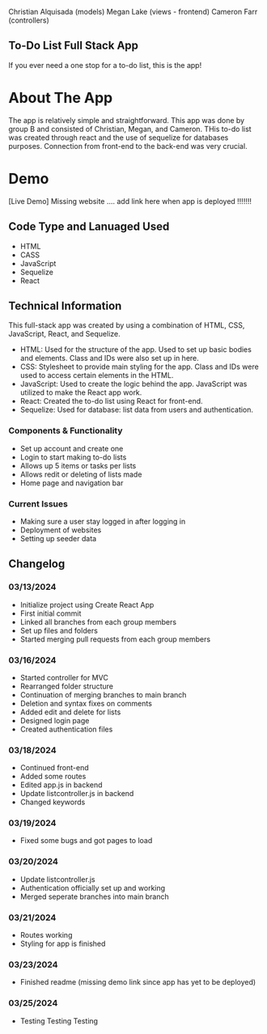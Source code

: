Christian Alquisada (models)
Megan Lake (views - frontend)
Cameron Farr (controllers)

To-Do List Full Stack App
---
If you ever need a one stop for a to-do list, this is the app!

# About The App
The app is relatively simple and straightforward. This app was done by group B and consisted of Christian, Megan, and Cameron. THis to-do list was created through react and the use of sequelize for databases purposes. Connection from front-end to the back-end was very crucial.

# Demo
[Live Demo] Missing website .... add link here when app is deployed !!!!!!!

## Code Type and Lanuaged Used
- HTML
- CASS
- JavaScript
- Sequelize
- React

## Technical Information
This full-stack app was created by using a combination of HTML, CSS, JavaScript, React, and Sequelize.
- HTML: Used for the structure of the app. Used to set up basic bodies and elements. Class and IDs were also set up in here.
- CSS: Stylesheet to provide main styling for the app. Class and IDs were used to access certain elements in the HTML.
- JavaScript: Used to create the logic behind the app. JavaScript was utilized to make the React app work.
- React: Created the to-do list using React for front-end.
- Sequelize: Used for database: list data from users and authentication.

### Components & Functionality
- Set up account and create one
- Login to start making to-do lists
- Allows up 5 items or tasks per lists
- Allows redit or deleting of lists made
- Home page and navigation bar

### Current Issues
- Making sure a user stay logged in after logging in
- Deployment of websites
- Setting up seeder data

## Changelog
### 03/13/2024
- Initialize project using Create React App
- First initial commit
- Linked all branches from each group members
- Set up files and folders
- Started merging pull requests from each group members

### 03/16/2024
- Started controller for MVC
- Rearranged folder structure
- Continuation of merging branches to main branch
- Deletion and syntax fixes on comments
- Added edit and delete for lists
- Designed login page
- Created authentication files

### 03/18/2024
- Continued front-end
- Added some routes
- Edited app.js in backend
- Update listcontroller.js in backend
- Changed keywords

### 03/19/2024
- Fixed some bugs and got pages to load

### 03/20/2024
- Update listcontroller.js
- Authentication officially set up and working
- Merged seperate branches into main branch

### 03/21/2024
- Routes working
- Styling for app is finished

### 03/23/2024
- Finished readme (missing demo link since app has yet to be deployed)

### 03/25/2024
- Testing Testing Testing
